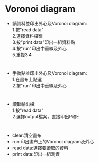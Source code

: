 # Voronoi diagram

* 讀資料並印出外心及Voronoi diagram:\
1.按"read data"\
2.選擇資料檔案\
3.按"print data"印出一組資料點\
4.按"run"印出中垂線及外心\
5.重複3 4
#
* 手動點並印出外心及Voronoi diagram:\
1.在畫布上點選\
2.按"run"印出中垂線及外心
#
* 讀取輸出檔:\
1.按"read data"\
2.選擇output檔案，直接印出P和E
#
* clear:清空畫布
* run:印出畫布上的Voronoi diagram及外心
* read data:選擇要讀取的資料
* print data:印出一組測資
